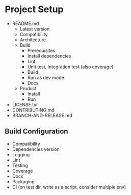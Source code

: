 # Project Setup

- README.md
  - Latest version
  - Compatibility
  - Architecture
  - Build
    - Prerequisites
    - Install dependencies
    - Lint
    - Unit test, Integration test (also coverage)
    - Build
    - Run as dev mode
    - Docs
  - Product
    - Install
    - Run
- LICENSE.txt
- CONTRIBUTING.md
- BRANCH-AND-RELEASE.md

## Build Configuration

- Compatibility
- Dependencies version
- Logging
- Lint
- Testing
- Coverage
- Docs
- Packaging
- CI (on test dir, write as a script, consider multiple env)
